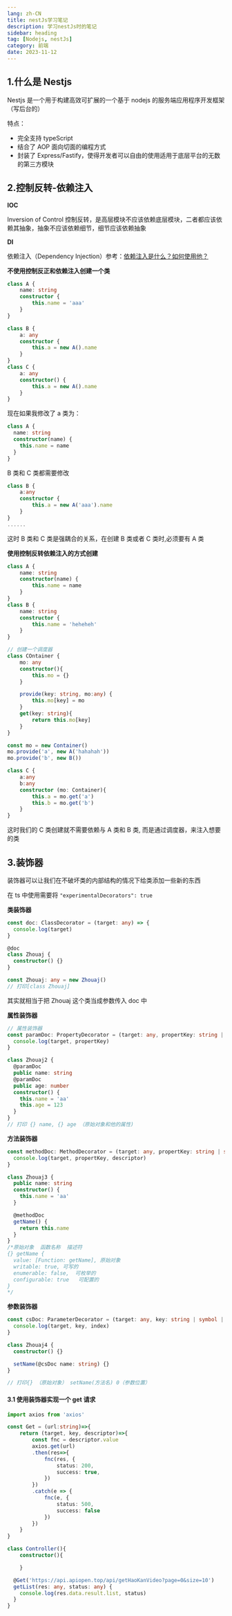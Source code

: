 ```yaml
---
lang: zh-CN
title: nestJs学习笔记
description: 学习nestJs时的笔记
sidebar: heading
tag: [Nodejs, nestJs]
category: 前端
date: 2023-11-12
---
```


## 1.什么是 Nestjs

Nestjs 是一个用于构建高效可扩展的一个基于 nodejs 的服务端应用程序开发框架（写后台的）

特点：

- 完全支持 typeScript
- 结合了 AOP 面向切面的编程方式
- 封装了 Express/Fastify，使得开发者可以自由的使用适用于底层平台的无数的第三方模块

## 2.控制反转-依赖注入

**IOC**

Inversion of Control 控制反转，是高层模块不应该依赖底层模块，二者都应该依赖其抽象，抽象不应该依赖细节，细节应该依赖抽象

**DI**

依赖注入（Dependency Injection）参考：[依赖注入是什么？如何使用他？](https://www.freecodecamp.org/chinese/news/a-quick-intro-to-dependency-injection-what-it-is-and-when-to-use-it/)

**不使用控制反正和依赖注入创建一个类**

```typescript
class A {
    name: string
    constructor {
        this.name = 'aaa'
    }
}

class B {
    a: any
    constructor {
        this.a = new A().name
    }
}
class C {
    a: any
    constructor() {
        this.a = new A().name
    }
}
```

现在如果我修改了 a 类为：

```typescript
class A {
  name: string
  constructor(name) {
    this.name = name
  }
}
```

B 类和 C 类都需要修改

```typescript
class B {
	a:any
	constructor {
		this.a = new A('aaa').name
	}
}
......
```

这时 B 类和 C 类是强耦合的关系，在创建 B 类或者 C 类时,必须要有 A 类

**使用控制反转依赖注入的方式创建**

```typescript
class A {
    name: string
    constructor(name) {
        this.name = name
    }
}
class B {
    name: string
    constructor {
        this.name = 'heheheh'
    }
}

// 创建一个调度器
class COntainer {
    mo: any
    constructor(){
        this.mo = {}
    }

    provide(key: string, mo:any) {
        this.mo[key] = mo
    }
    get(key: string){
        return this.mo[key]
    }
}

const mo = new Container()
mo.provide('a', new A('hahahah'))
mo.provide('b', new B())

class C {
    a:any
    b:any
    constructor (mo: Container){
        this.a = mo.get('a')
        this.b = mo.get('b')
    }
}
```

这时我们的 C 类创建就不需要依赖与 A 类和 B 类, 而是通过调度器，来注入想要的类

## 3.装饰器

装饰器可以让我们在不破坏类的内部结构的情况下给类添加一些新的东西

在 ts 中使用需要将 `"experimentalDecorators": true`

**类装饰器**

```typescript
const doc: ClassDecorator = (target: any) => {
  console.log(target)
}

@doc
class Zhouaj {
  constructor() {}
}

const Zhouaj: any = new Zhouaj()
// 打印[class Zhouaj]
```

其实就相当于把 Zhouaj 这个类当成参数传入 doc 中

**属性装饰器**

```typescript
// 属性装饰器
const paramDoc: PropertyDecorator = (target: any, propertKey: string | symbol) => {
  console.log(target, propertKey)
}

class Zhouaj2 {
  @paramDoc
  public name: string
  @paramDoc
  public age: number
  constructor() {
    this.name = 'aa'
    this.age = 123
  }
}
// 打印 {} name, {} age （原始对象和他的属性)
```

**方法装饰器**

```typescript
const methodDoc: MethodDecorator = (target: any, propertKey: string | symbol, descriptor: any) => {
  console.log(target, propertKey, descriptor)
}

class Zhouaj3 {
  public name: string
  constructor() {
    this.name = 'aa'
  }

  @methodDoc
  getName() {
    return this.name
  }
}
/*原始对象  函数名称  描述符
{} getName {
  value: [Function: getName], 原始对象
  writable: true, 可写的
  enumerable: false,  可枚举的
  configurable: true   可配置的
}
*/
```

**参数装饰器**

```typescript
const csDoc: ParameterDecorator = (target: any, key: string | symbol | undefined, index: number) => {
  console.log(target, key, index)
}

class Zhouaj4 {
  constructor() {}

  setName(@csDoc name: string) {}
}

// 打印{} （原始对象） setName(方法名) 0（参数位置）
```

#### 3.1 使用装饰器实现一个 get 请求

```typescript
import axios from 'axios'

const Get = (url:string)=>{
    return (target, key, descriptor)=>{
        const fnc = descriptor.value
        axios.get(url)
        .then(res=>{
            fnc(res, {
                status: 200,
                success: true,
            })
        })
        .catch(e => {
            fnc(e, {
                status: 500,
                success: false
            })
        })
    }
}

class Controller(){
    constructor(){

    }

  @Get('https://api.apiopen.top/api/getHaoKanVideo?page=0&size=10')
  getList(res: any, status: any) {
    console.log(res.data.result.list, status)
  }
}
```
